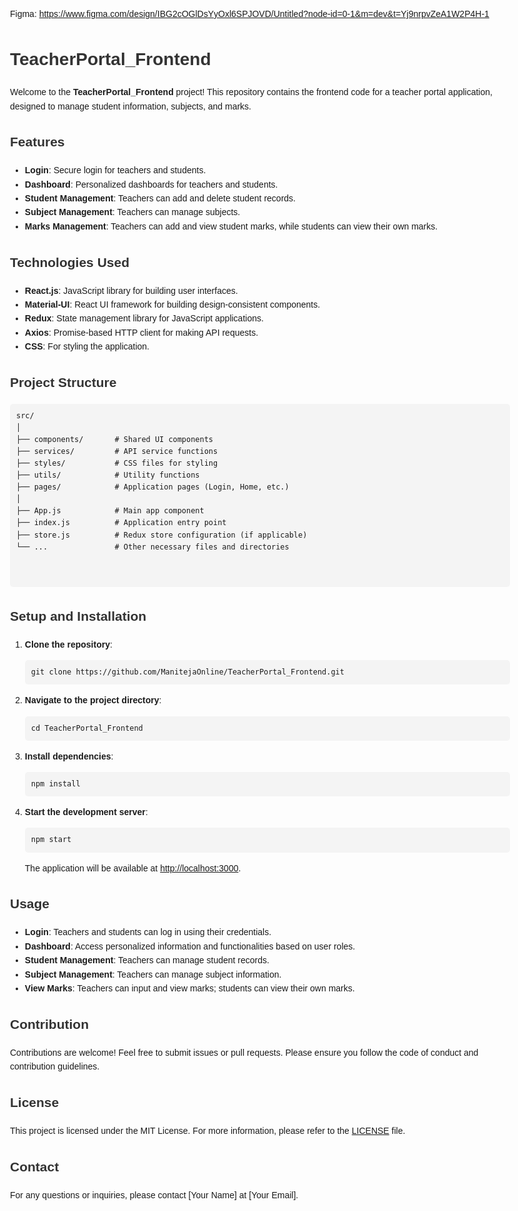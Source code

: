 Figma: https://www.figma.com/design/IBG2cOGlDsYyOxl6SPJOVD/Untitled?node-id=0-1&m=dev&t=Yj9nrpvZeA1W2P4H-1
<!DOCTYPE html>
<html lang="en">
<head>
  <meta charset="UTF-8">
  <meta name="viewport" content="width=device-width, initial-scale=1.0">
  <title>TeacherPortal_Frontend README</title>
  <style>
    body {
      font-family: Arial, sans-serif;
      line-height: 1.6;
      margin: 20px;
      max-width: 800px;
      margin: auto;
    }
    h1, h2, h3, h4, h5, h6 {
      color: #333;
    }
    pre {
      background-color: #f4f4f4;
      padding: 10px;
      border-radius: 5px;
    }
    code {
      background-color: #f4f4f4;
      padding: 2px 5px;
      border-radius: 3px;
    }
  </style>
</head>
<body>
  <h1>TeacherPortal_Frontend</h1>
  <p>Welcome to the <strong>TeacherPortal_Frontend</strong> project! This repository contains the frontend code for a teacher portal application, designed to manage student information, subjects, and marks.</p>

  <h2>Features</h2>
  <ul>
    <li><strong>Login</strong>: Secure login for teachers and students.</li>
    <li><strong>Dashboard</strong>: Personalized dashboards for teachers and students.</li>
    <li><strong>Student Management</strong>: Teachers can add and delete student records.</li>
    <li><strong>Subject Management</strong>: Teachers can manage subjects.</li>
    <li><strong>Marks Management</strong>: Teachers can add and view student marks, while students can view their own marks.</li>
  </ul>

  <h2>Technologies Used</h2>
  <ul>
    <li><strong>React.js</strong>: JavaScript library for building user interfaces.</li>
    <li><strong>Material-UI</strong>: React UI framework for building design-consistent components.</li>
    <li><strong>Redux</strong>: State management library for JavaScript applications.</li>
    <li><strong>Axios</strong>: Promise-based HTTP client for making API requests.</li>
    <li><strong>CSS</strong>: For styling the application.</li>
  </ul>

  <h2>Project Structure</h2>
  <pre>
<code>src/
│
├── components/       # Shared UI components
├── services/         # API service functions
├── styles/           # CSS files for styling
├── utils/            # Utility functions
├── pages/            # Application pages (Login, Home, etc.)
│
├── App.js            # Main app component
├── index.js          # Application entry point
├── store.js          # Redux store configuration (if applicable)
└── ...               # Other necessary files and directories
</code>
  </pre>

  <h2>Setup and Installation</h2>
  <ol>
    <li><strong>Clone the repository</strong>:
      <pre><code>git clone https://github.com/ManitejaOnline/TeacherPortal_Frontend.git</code></pre>
    </li>
    <li><strong>Navigate to the project directory</strong>:
      <pre><code>cd TeacherPortal_Frontend</code></pre>
    </li>
    <li><strong>Install dependencies</strong>:
      <pre><code>npm install</code></pre>
    </li>
    <li><strong>Start the development server</strong>:
      <pre><code>npm start</code></pre>
      <p>The application will be available at <a href="http://localhost:3000" target="_blank">http://localhost:3000</a>.</p>
    </li>
  </ol>

  <h2>Usage</h2>
  <ul>
    <li><strong>Login</strong>: Teachers and students can log in using their credentials.</li>
    <li><strong>Dashboard</strong>: Access personalized information and functionalities based on user roles.</li>
    <li><strong>Student Management</strong>: Teachers can manage student records.</li>
    <li><strong>Subject Management</strong>: Teachers can manage subject information.</li>
    <li><strong>View Marks</strong>: Teachers can input and view marks; students can view their own marks.</li>
  </ul>

  <h2>Contribution</h2>
  <p>Contributions are welcome! Feel free to submit issues or pull requests. Please ensure you follow the code of conduct and contribution guidelines.</p>

  <h2>License</h2>
  <p>This project is licensed under the MIT License. For more information, please refer to the <a href="LICENSE">LICENSE</a> file.</p>

  <h2>Contact</h2>
  <p>For any questions or inquiries, please contact [Your Name] at [Your Email].</p>
</body>
</html>
